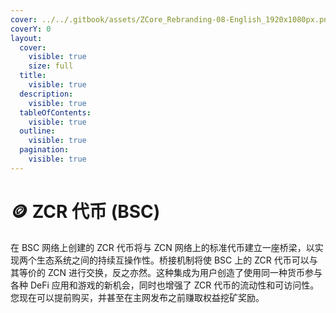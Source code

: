 ```yaml
---
cover: ../../.gitbook/assets/ZCore_Rebranding-08-English_1920x1080px.png
coverY: 0
layout:
  cover:
    visible: true
    size: full
  title:
    visible: true
  description:
    visible: true
  tableOfContents:
    visible: true
  outline:
    visible: true
  pagination:
    visible: true
---
```


# 🪙 ZCR 代币 (BSC)

在 BSC 网络上创建的 ZCR 代币将与 ZCN 网络上的标准代币建立一座桥梁，以实现两个生态系统之间的持续互操作性。桥接机制将使 BSC 上的 ZCR 代币可以与其等价的 ZCN 进行交换，反之亦然。这种集成为用户创造了使用同一种货币参与各种 DeFi 应用和游戏的新机会，同时也增强了 ZCR 代币的流动性和可访问性。您现在可以提前购买，并甚至在主网发布之前赚取权益挖矿奖励。

